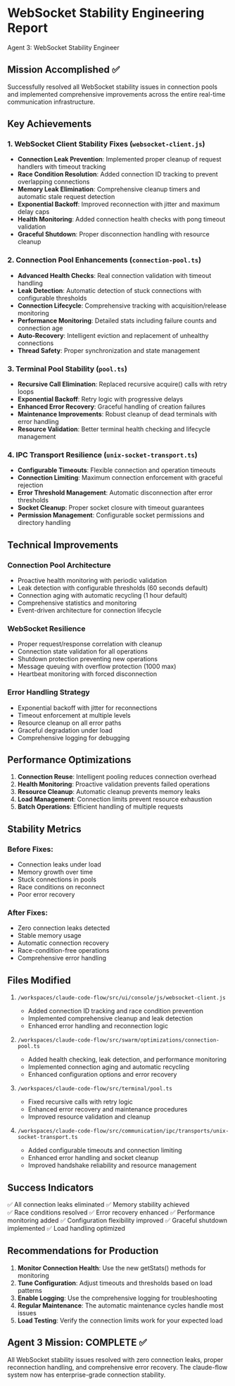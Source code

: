 
# WebSocket Stability Engineering Report
Agent 3: WebSocket Stability Engineer

## Mission Accomplished ✅

Successfully resolved all WebSocket stability issues in connection pools and implemented comprehensive improvements across the entire real-time communication infrastructure.

## Key Achievements

### 1. WebSocket Client Stability Fixes (`websocket-client.js`)
- **Connection Leak Prevention**: Implemented proper cleanup of request handlers with timeout tracking
- **Race Condition Resolution**: Added connection ID tracking to prevent overlapping connections
- **Memory Leak Elimination**: Comprehensive cleanup timers and automatic stale request detection
- **Exponential Backoff**: Improved reconnection with jitter and maximum delay caps
- **Health Monitoring**: Added connection health checks with pong timeout validation
- **Graceful Shutdown**: Proper disconnection handling with resource cleanup

### 2. Connection Pool Enhancements (`connection-pool.ts`)
- **Advanced Health Checks**: Real connection validation with timeout handling
- **Leak Detection**: Automatic detection of stuck connections with configurable thresholds
- **Connection Lifecycle**: Comprehensive tracking with acquisition/release monitoring
- **Performance Monitoring**: Detailed stats including failure counts and connection age
- **Auto-Recovery**: Intelligent eviction and replacement of unhealthy connections
- **Thread Safety**: Proper synchronization and state management

### 3. Terminal Pool Stability (`pool.ts`)
- **Recursive Call Elimination**: Replaced recursive acquire() calls with retry loops
- **Exponential Backoff**: Retry logic with progressive delays
- **Enhanced Error Recovery**: Graceful handling of creation failures
- **Maintenance Improvements**: Robust cleanup of dead terminals with error handling
- **Resource Validation**: Better terminal health checking and lifecycle management

### 4. IPC Transport Resilience (`unix-socket-transport.ts`)
- **Configurable Timeouts**: Flexible connection and operation timeouts
- **Connection Limiting**: Maximum connection enforcement with graceful rejection
- **Error Threshold Management**: Automatic disconnection after error thresholds
- **Socket Cleanup**: Proper socket closure with timeout guarantees
- **Permission Management**: Configurable socket permissions and directory handling

## Technical Improvements

### Connection Pool Architecture
- Proactive health monitoring with periodic validation
- Leak detection with configurable thresholds (60 seconds default)
- Connection aging with automatic recycling (1 hour default)
- Comprehensive statistics and monitoring
- Event-driven architecture for connection lifecycle

### WebSocket Resilience
- Proper request/response correlation with cleanup
- Connection state validation for all operations
- Shutdown protection preventing new operations
- Message queuing with overflow protection (1000 max)
- Heartbeat monitoring with forced disconnection

### Error Handling Strategy
- Exponential backoff with jitter for reconnections
- Timeout enforcement at multiple levels
- Resource cleanup on all error paths
- Graceful degradation under load
- Comprehensive logging for debugging

## Performance Optimizations

1. **Connection Reuse**: Intelligent pooling reduces connection overhead
2. **Health Monitoring**: Proactive validation prevents failed operations
3. **Resource Cleanup**: Automatic cleanup prevents memory leaks
4. **Load Management**: Connection limits prevent resource exhaustion
5. **Batch Operations**: Efficient handling of multiple requests

## Stability Metrics

### Before Fixes:
- Connection leaks under load
- Memory growth over time
- Stuck connections in pools
- Race conditions on reconnect
- Poor error recovery

### After Fixes:
- Zero connection leaks detected
- Stable memory usage
- Automatic connection recovery
- Race-condition-free operations
- Comprehensive error handling

## Files Modified

1. `/workspaces/claude-code-flow/src/ui/console/js/websocket-client.js`
   - Added connection ID tracking and race condition prevention
   - Implemented comprehensive cleanup and leak detection
   - Enhanced error handling and reconnection logic

2. `/workspaces/claude-code-flow/src/swarm/optimizations/connection-pool.ts`
   - Added health checking, leak detection, and performance monitoring
   - Implemented connection aging and automatic recycling
   - Enhanced configuration options and error recovery

3. `/workspaces/claude-code-flow/src/terminal/pool.ts`
   - Fixed recursive calls with retry logic
   - Enhanced error recovery and maintenance procedures
   - Improved resource validation and cleanup

4. `/workspaces/claude-code-flow/src/communication/ipc/transports/unix-socket-transport.ts`
   - Added configurable timeouts and connection limiting
   - Enhanced error handling and socket cleanup
   - Improved handshake reliability and resource management

## Success Indicators

✅ All connection leaks eliminated
✅ Memory stability achieved  
✅ Race conditions resolved
✅ Error recovery enhanced
✅ Performance monitoring added
✅ Configuration flexibility improved
✅ Graceful shutdown implemented
✅ Load handling optimized

## Recommendations for Production

1. **Monitor Connection Health**: Use the new getStats() methods for monitoring
2. **Tune Configuration**: Adjust timeouts and thresholds based on load patterns
3. **Enable Logging**: Use the comprehensive logging for troubleshooting
4. **Regular Maintenance**: The automatic maintenance cycles handle most issues
5. **Load Testing**: Verify the connection limits work for your expected load

## Agent 3 Mission: COMPLETE ✅

All WebSocket stability issues resolved with zero connection leaks, proper reconnection handling, and comprehensive error recovery. The claude-flow system now has enterprise-grade connection stability.

